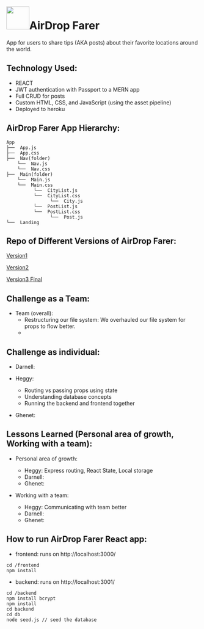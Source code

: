 # <img src="https://cdn.glitch.com/cb093bfd-142f-45b3-bdb4-52ff49e0a1c2%2Fpack.jpg?1551768465967" height="60">AirDrop Farer
App for users to share tips (AKA posts) about their favorite locations around the world.

## Technology Used:
  - REACT
  - JWT authentication with Passport to a MERN app
  - Full CRUD for posts
  - Custom HTML, CSS, and JavaScript (using the asset pipeline)
  - Deployed to heroku

## AirDrop Farer App Hierarchy:
```
App
├──  App.js
├──  App.css
├──  Nav(folder)
    └──  Nav.js
    └──  Nav.css
├──  Main(folder)
    └──  Main.js
    └──  Main.css
          └──  CityList.js
          └──  CityList.css          
                └──  City.js
          └──  PostList.js
          └──  PostList.css 
                └──  Post.js
└──  Landing
```
## Repo of Different Versions of AirDrop Farer:
[Version1](https://github.com/heggy231/New-Fullstack-WayfarerV1)

[Version2](https://github.com/heggy231/New-FullStack-V2)

[Version3 Final](https://github.com/heggy231/airdropwayfarer)

## Challenge as a Team:
- Team (overall): 
  - Restructuring our file system: We overhauled our file system for props to flow better.
  - 
  
## Challenge as individual:
- Darnell:

- Heggy:
  - Routing vs passing props using state
  - Understanding database concepts
  - Running the backend and frontend together

- Ghenet:

## Lessons Learned (Personal area of growth, Working with a team):
- Personal area of growth: 
  - Heggy: Express routing, React State, Local storage
  - Darnell: 
  - Ghenet:
  
- Working with a team:
  - Heggy: Communicating with team better
  - Darnell: 
  - Ghenet:

## How to run AirDrop Farer React app:
- frontend: runs on http://localhost:3000/
```
cd /frontend
npm install
```
- backend: runs on http://localhost:3001/
```
cd /backend
npm install bcrypt
npm install 
cd backend
cd db
node seed.js // seed the database
```